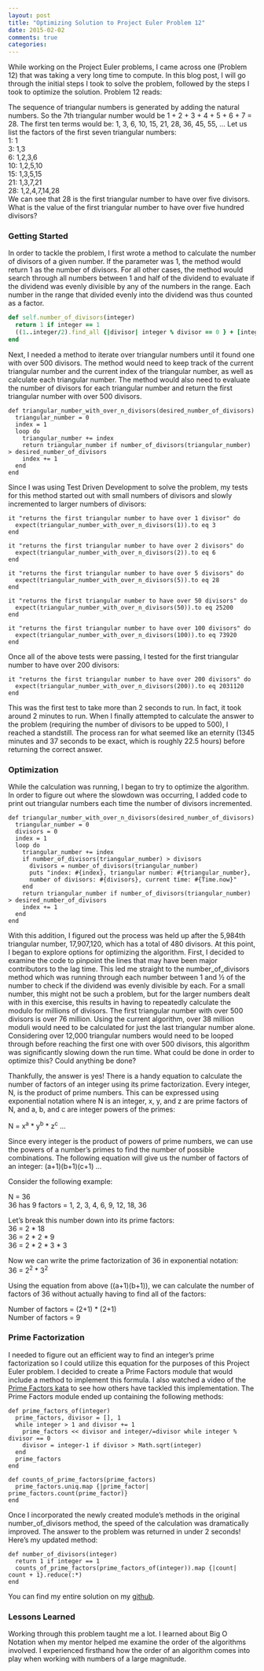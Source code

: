 ```yaml
---
layout: post
title: "Optimizing Solution to Project Euler Problem 12"
date: 2015-02-02
comments: true
categories:
---
```


While working on the Project Euler problems, I came across one (Problem 12) that was taking a very long time to compute. In this blog post, I will go through the initial steps I took to solve the problem, followed by the steps I took to optimize the solution.<!--more--> Problem 12 reads:

The sequence of triangular numbers is generated by adding the natural numbers. So the 7th triangular number would be 1 + 2 + 3 + 4 + 5 + 6 + 7 = 28. The first ten terms would be: 1, 3, 6, 10, 15, 21, 28, 36, 45, 55, ...
Let us list the factors of the first seven triangular numbers:<br>
 1: 1<br>
 3: 1,3<br>
 6: 1,2,3,6<br>
10: 1,2,5,10<br>
15: 1,3,5,15<br>
21: 1,3,7,21<br>
28: 1,2,4,7,14,28<br>
We can see that 28 is the first triangular number to have over five divisors.
What is the value of the first triangular number to have over five hundred divisors?

### Getting Started
In order to tackle the problem, I first wrote a method to calculate the number of divisors of a given number. If the parameter was 1, the method would return 1 as the number of divisors. For all other cases, the method would search through all numbers between 1 and half of the dividend to evaluate if the dividend was evenly divisible by any of the numbers in the range. Each number in the range that divided evenly into the dividend was thus counted as a factor.
```ruby
def self.number_of_divisors(integer)
  return 1 if integer == 1
  ((1..integer/2).find_all {|divisor| integer % divisor == 0 } + [integer]).length
end
```
Next, I needed a method to iterate over triangular numbers until it found one with over 500 divisors. The method would need to keep track of the current triangular number and the current index of the triangular number, as well as calculate each triangular number. The method would also need to evaluate the number of divisors for each triangular number and return the first triangular number with over 500 divisors.

```
def triangular_number_with_over_n_divisors(desired_number_of_divisors)
  triangular_number = 0
  index = 1
  loop do
    triangular_number += index
    return triangular_number if number_of_divisors(triangular_number) > desired_number_of_divisors
    index += 1
  end
end
```
Since I was using Test Driven Development to solve the problem, my tests for this method started out with small numbers of divisors and slowly incremented to larger numbers of divisors:

```
it "returns the first triangular number to have over 1 divisor" do
  expect(triangular_number_with_over_n_divisors(1)).to eq 3
end

it "returns the first triangular number to have over 2 divisors" do
  expect(triangular_number_with_over_n_divisors(2)).to eq 6
end

it "returns the first triangular number to have over 5 divisors" do
  expect(triangular_number_with_over_n_divisors(5)).to eq 28
end

it "returns the first triangular number to have over 50 divisors" do
  expect(triangular_number_with_over_n_divisors(50)).to eq 25200
end

it "returns the first triangular number to have over 100 divisors" do
  expect(triangular_number_with_over_n_divisors(100)).to eq 73920
end
```
Once all of the above tests were passing, I tested for the first triangular number to have over 200 divisors:

```
it "returns the first triangular number to have over 200 divisors" do
  expect(triangular_number_with_over_n_divisors(200)).to eq 2031120
end
```
This was the first test to take more than 2 seconds to run. In fact, it took around 2 minutes to run. When I finally attempted to calculate the answer to the problem (requiring the number of divisors to be upped to 500), I reached a standstill. The process ran for what seemed like an eternity (1345 minutes and 37 seconds to be exact, which is roughly 22.5 hours) before returning the correct answer.

### Optimization
While the calculation was running, I began to try to optimize the algorithm. In order to figure out where the slowdown was occurring, I added code to print out triangular numbers each time the number of divisors incremented.

```
def triangular_number_with_over_n_divisors(desired_number_of_divisors)
  triangular_number = 0
  divisors = 0
  index = 1
  loop do
    triangular_number += index
    if number_of_divisors(triangular_number) > divisors
      divisors = number_of_divisors(triangular_number)
      puts "index: #{index}, triangular number: #{triangular_number},
      number of divisors: #{divisors}, current time: #{Time.now}"
    end
    return triangular_number if number_of_divisors(triangular_number) > desired_number_of_divisors
    index += 1
  end
end
```
With this addition, I figured out the process was held up after the 5,984th triangular number, 17,907,120, which has a total of 480 divisors. At this point, I began to explore options for optimizing the algorithm. First, I decided to examine the code to pinpoint the lines that may have been major contributors to the lag time. This led me straight to the number_of_divisors method which was running through each number between 1 and ½ of the number to check if the dividend was evenly divisible by each. For a small number, this might not be such a problem, but for the larger numbers dealt with in this exercise, this results in having to repeatedly calculate the modulo for millions of divisors. The first triangular number with over 500 divisors is over 76 million. Using the current algorithm, over 38 million moduli would need to be calculated for just the last triangular number alone. Considering over 12,000 triangular numbers would need to be looped through before reaching the first one with over 500 divisors, this algorithm was significantly slowing down the run time. What could be done in order to optimize this? Could anything be done?

Thankfully, the answer is yes! There is a handy equation to calculate the number of factors of an integer using its prime factorization. Every integer, N, is the product of prime numbers. This can be expressed using exponential notation where N is an integer, x, y, and z are prime factors of N, and a, b, and c are integer powers of the primes:

 N = x<sup>a</sup>  * y<sup>b</sup> * z<sup>c</sup> ...

Since every integer is the product of powers of prime numbers, we can use the powers of a number’s primes to find the number of possible combinations. The following equation will give us the number of factors of an integer:
(a+1)(b+1)(c+1) ...

Consider the following example:

N = 36<br>
36 has 9 factors = 1, 2, 3, 4, 6, 9, 12, 18, 36<br>

Let’s break this number down into its prime factors:<br>
36 = 2 * 18<br>
36 = 2 * 2 * 9<br>
36 = 2 * 2 * 3 * 3<br>

Now we can write the prime factorization of 36 in exponential notation:<br>
36 = 2<sup>2</sup> * 3<sup>2</sup>

Using the equation from above ((a+1)(b+1)), we can calculate the number of factors of 36 without actually having to find all of the factors:

Number of factors = (2+1) * (2+1)<br>
Number of factors = 9

### Prime Factorization
I needed to figure out an efficient way to find an integer’s prime factorization so I could utilize this equation for the purposes of this Project Euler problem. I decided to create a Prime Factors module that would include a method to implement this formula. I also watched a video of the [Prime Factors kata](http://vimeo.com/7762511) to see how others have tackled this implementation. The Prime Factors module ended up containing the following methods:

```
def prime_factors_of(integer)
  prime_factors, divisor = [], 1
  while integer > 1 and divisor += 1
    prime_factors << divisor and integer/=divisor while integer % divisor == 0
    divisor = integer-1 if divisor > Math.sqrt(integer)
  end
  prime_factors
end

def counts_of_prime_factors(prime_factors)
  prime_factors.uniq.map {|prime_factor| prime_factors.count(prime_factor)}
end
```

Once I incorporated the newly created module’s methods in the original number_of_divisors method, the speed of the calculation was dramatically improved. The answer to the problem was returned in under 2 seconds!  Here’s my updated method:

```
def number_of_divisors(integer)
  return 1 if integer == 1
  counts_of_prime_factors(prime_factors_of(integer)).map {|count| count + 1}.reduce(:*)
end
```
You can find my entire solution on my [github](https://github.com/lisahamm/project_euler_tdd/blob/master/lib/problem_twelve.rb).

### Lessons Learned
Working through this problem taught me a lot. I learned about Big O Notation when my mentor helped me examine the order of the algorithms involved. I experienced firsthand how the order of an algorithm comes into play when working with numbers of a large magnitude.

